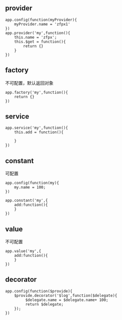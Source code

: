 ## provider
```
app.config(function(myProvider){
    myProvider.name = 'zfpx1'
})
app.provider('my',function(){
    this.name = 'zfpx';
    this.$get = function(){
        return {}
    }
})
```
## factory
不可配置，默认返回对象
```
app.factory('my',function(){
    return {}
})
```
## service
```
app.service('my',function(){
    this.add = function(){
    
    }
})
```
## constant
可配置
```
app.config(function(my){
    my.name = 100;
})
```

```
app.constant('my',{
    add:function(){
    }
})
```
## value
不可配置
```
app.value('my',{
    add:function(){
    }
})
```
## decorator
```
app.config(function($provide){
    $provide.decorator('$log',function($delegate){
         $delegate.name = $delegate.name+ 100;
         return $delegate;
    });
})
```









